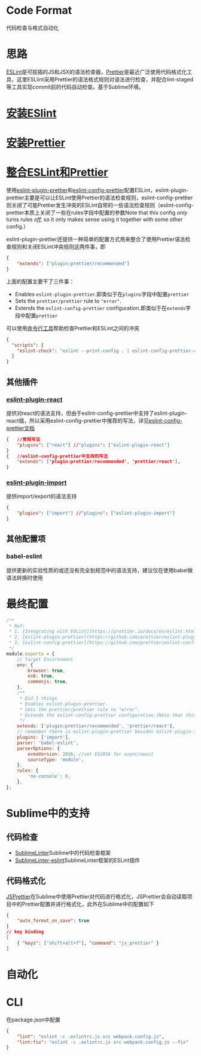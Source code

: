 # Code Format

代码检查与格式自动化

# 思路

[ESLint](https://github.com/eslint/eslint)是可拔插的JS和JSX的语法检查器，[Prettier](https://github.com/prettier/prettier)是最近广泛使用代码格式化工具，这里ESLlint采用Prettier的语法格式规则对语法进行检查，并配合lint-staged等工具实现commit前的代码自动检查。基于Sublime环境。

# [安装ESlint](https://eslint.org/docs/user-guide/getting-started)

# [安装Prettier](https://prettier.io/docs/en/install.html)

# [整合ESLint和Prettier](https://prettier.io/docs/en/eslint.html)

使用[eslint-plugin-prettier](https://github.com/prettier/eslint-plugin-prettier)和[eslint-config-prettier](https://github.com/prettier/eslint-config-prettier)配置ESLint，eslint-plugin-prettier主要是可以让ESLint使用Prettier的语法检查规则，eslint-config-prettier则关闭了可能Prettier发生冲突的ESLint自带的一些语法检查规则（eslint-config-prettier本质上关闭了一些在rules字段中配置的参数Note that this config *only* turns rules *off,* so it only makes sense using it together with some other config.）

eslint-plugin-prettier还提供一种简单的配置方式用来整合了使用Prettier语法检查规则和关闭ESLint冲突规则这两件事，即

```json
{
    "extends": ["plugin:prettier/recommended"]
}
```

上面的配置主要干了三件事：

- Enables `eslint-plugin-prettier`.即类似于在`plugins`字段中配置`prettier`
- Sets the `prettier/prettier` rule to `"error"`.
- Extends the `eslint-config-prettier` configuration.即类似于在`extends`字段中配置`prettier`

可以使用[命令行工具](https://github.com/prettier/eslint-config-prettier#cli-helper-tool)帮助检查Prettier和ESLint之间的冲突

```json
{
  "scripts": {
    "eslint-check": "eslint --print-config . | eslint-config-prettier-check"
  }
}
```

## 其他插件

### [eslint-plugin-react](https://github.com/yannickcr/eslint-plugin-react)

提供对react的语法支持，但由于eslint-config-prettier中支持了eslint-plugin-react插，所以采用eslint-config-prettier中推荐的写法，详见[eslint-config-prettier文档](https://github.com/prettier/eslint-config-prettier#installation)

```json
{   //常规写法
    "plugins": ["react"] //"plugins": ["eslint-plugin-react"]
}
{   //eslint-config-prettier中支持的写法
    "extends": ['plugin:prettier/recommended', 'prettier/react'],
}
```

### [eslint-plugin-import](https://github.com/benmosher/eslint-plugin-import)

提供import/export的语法支持

```json
{
    "plugins": ["import"] //"plugins": ["eslint-plugin-import"]
}
```

## 其他配置项

### babel-eslint

提供更新的实验性质的或还没有完全到规范中的语法支持，建议仅在使用babel做语法转换时使用

# 最终配置

```js
/**
 * Ref:
 * 1. [Integrating with ESLint](https://prettier.io/docs/en/eslint.html)
 * 2. [eslint-plugin-prettier](https://github.com/prettier/eslint-plugin-prettier)
 * 3. [eslint-config-prettier](https://github.com/prettier/eslint-config-prettier)
 */
module.exports = {
    // Target Environment
    env: {
        browser: true,
        es6: true,
        commonjs: true,
    },
    /**
     * Did 3 things
     * Enables eslint-plugin-prettier.
     * Sets the prettier/prettier rule to "error".
     * Extends the eslint-config-prettier configuration.(Note that this config only turns rules off)
     */
    extends: ['plugin:prettier/recommended', 'prettier/react'],
    // remember there is eslint-plugin-prettier besides eslint-plugin-import
    plugins: ['import'],
    parser: 'babel-eslint',
    parserOptions: {
        ecmaVersion: 2016, //set ES2016 for async/await
        sourceType: 'module',
    },
    rules: {
        'no-console': 0,
    },
};
```

# Sublime中的支持

## 代码检查

- [SublimeLinter](https://github.com/SublimeLinter/SublimeLinter)Sublime中的代码检查框架
- [SublimeLinter-eslint](https://github.com/SublimeLinter/SublimeLinter-eslint)SublimeLinter框架的ESLint插件

## 代码格式化

[JSPrettier](https://github.com/jonlabelle/SublimeJsPrettier)在Sublime中使用Prettier对代码进行格式化，JSPrettier会自动读取项目中的Prettier配置并进行格式化，此外在Sublime中的配置如下

```json
{
    "auto_format_on_save": true
}
// key binding
[
	{ "keys": ["shift+alt+f"], "command": "js_prettier" }
]
```

# 自动化

# CLI

在package.json中配置

```json
{
    "lint": "eslint -c .eslintrc.js src webpack.config.js",
    "lint:fix": "eslint -c .eslintrc.js src webpack.config.js --fix"
}
```

